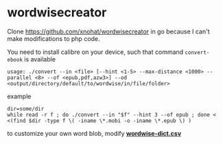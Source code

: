 # wordwisecreator

Clone https://github.com/xnohat/wordwisecreator in go because I can't make modifications to php code.

You need to install calibre on your device, such that command `convert-ebook` is available

```
usage: ./convert --in <file> [--hint <1-5> --max-distance <1000> --parallel <8> --of <epub,pdf,azw3>] --od <output/directory/default/to/wordwise/in/file/folder>
```

example

```
dir=some/dir
while read -r f ; do ./convert --in "$f" --hint 3 --of epub ; done < <(find $dir -type f \( -iname \*.mobi -o -iname \*.epub \) )
```

to customize your own word blob, modify **[wordwise-dict.csv](wordwise-dict.csv)**

